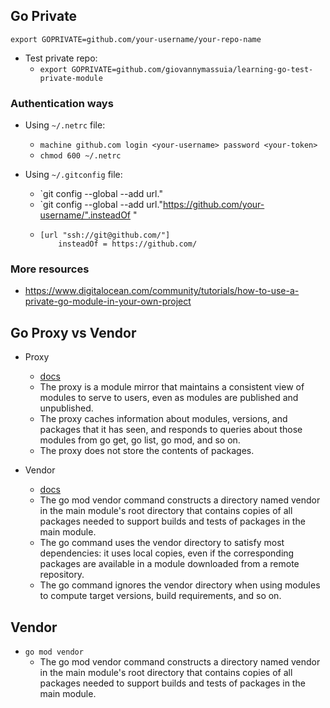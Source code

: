 ## Go Private

`export GOPRIVATE=github.com/your-username/your-repo-name`

- Test private repo:
    - `export GOPRIVATE=github.com/giovannymassuia/learning-go-test-private-module`

### Authentication ways

- Using `~/.netrc` file:
    - `machine github.com login <your-username> password <your-token>`
    - `chmod 600 ~/.netrc`

- Using `~/.gitconfig` file:
  - `git config --global --add url."
  - `git config --global --add url."https://github.com/your-username/".insteadOf "
  - ```
    [url "ssh://git@github.com/"]
        insteadOf = https://github.com/
    ```

### More resources

- https://www.digitalocean.com/community/tutorials/how-to-use-a-private-go-module-in-your-own-project


## Go Proxy vs Vendor

- Proxy
  - [docs](https://proxy.golang.org)
  - The proxy is a module mirror that maintains a consistent view of modules to serve to users, even as modules are published and unpublished.
  - The proxy caches information about modules, versions, and packages that it has seen, and responds to queries about those modules from go get, go list, go mod, and so on.
  - The proxy does not store the contents of packages.

- Vendor
  - [docs](https://golang.org/ref/mod#go-mod-vendor)
  - The go mod vendor command constructs a directory named vendor in the main module's root directory that contains copies of all packages needed to support builds and tests of packages in the main module.
  - The go command uses the vendor directory to satisfy most dependencies: it uses local copies, even if the corresponding packages are available in a module downloaded from a remote repository.
  - The go command ignores the vendor directory when using modules to compute target versions, build requirements, and so on.

## Vendor

- `go mod vendor`
  - The go mod vendor command constructs a directory named vendor in the main module's root directory that contains copies of all packages needed to support builds and tests of packages in the main module.
